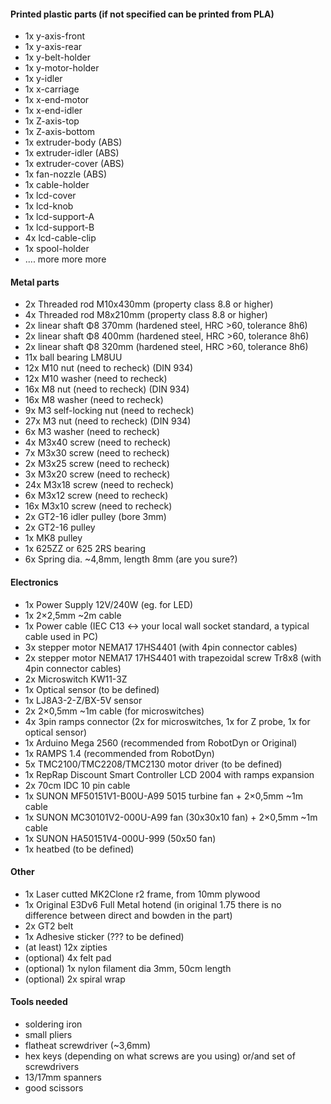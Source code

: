 #### Printed plastic parts (if not specified can be printed from PLA)
- 1x y-axis-front
- 1x y-axis-rear
- 1x y-belt-holder
- 1x y-motor-holder 
- 1x y-idler
- 1x x-carriage
- 1x x-end-motor
- 1x x-end-idler
- 1x Z-axis-top
- 1x Z-axis-bottom
- 1x extruder-body (ABS)
- 1x extruder-idler (ABS)
- 1x extruder-cover (ABS)
- 1x fan-nozzle (ABS)
- 1x cable-holder
- 1x lcd-cover
- 1x lcd-knob
- 1x lcd-support-A
- 1x lcd-support-B
- 4x lcd-cable-clip
- 1x spool-holder
- .... more more more

#### Metal parts
- 2x Threaded rod M10x430mm (property class 8.8 or higher)
- 4x Threaded rod M8x210mm (property class 8.8 or higher)
- 2x linear shaft Φ8 370mm (hardened steel, HRC >60, tolerance 8h6)
- 2x linear shaft Φ8 400mm (hardened steel, HRC >60, tolerance 8h6)
- 2x linear shaft Φ8 320mm (hardened steel, HRC >60, tolerance 8h6)
- 11x ball bearing LM8UU
- 12x M10 nut (need to recheck) (DIN 934)
- 12x M10 washer (need to recheck)
- 16x M8 nut (need to recheck) (DIN 934)
- 16x M8 washer (need to recheck)
- 9x M3 self-locking nut (need to recheck)
- 27x M3 nut (need to recheck) (DIN 934)
- 6x M3 washer (need to recheck)
- 4x M3x40 screw (need to recheck)
- 7x M3x30 screw (need to recheck)
- 2x M3x25 screw (need to recheck)
- 3x M3x20 screw (need to recheck)
- 24x M3x18 screw (need to recheck)
- 6x M3x12 screw (need to recheck)
- 16x M3x10 screw (need to recheck)
- 2x GT2-16 idler pulley (bore 3mm)
- 2x GT2-16 pulley
- 1x MK8 pulley
- 1x 625ZZ or 625 2RS bearing
- 6x Spring dia. ~4,8mm, length 8mm (are you sure?)

#### Electronics
- 1x Power Supply 12V/240W (eg. for LED)
- 1x 2×2,5mm ~2m cable
- 1x Power cable (IEC C13 <-> your local wall socket standard, a typical cable used in PC)
- 3x stepper motor NEMA17 17HS4401 (with 4pin connector cables)
- 2x stepper motor NEMA17 17HS4401 with trapezoidal screw Tr8x8 (with 4pin connector cables)
- 2x Microswitch KW11-3Z
- 1x Optical sensor (to be defined)
- 1x LJ8A3-2-Z/BX-5V sensor
- 2x 2×0,5mm ~1m cable (for microswitches)
- 4x 3pin ramps connector (2x for microswitches, 1x for Z probe, 1x for optical sensor)
- 1x Arduino Mega 2560 (recommended from RobotDyn or Original)
- 1x RAMPS 1.4 (recommended from RobotDyn)
- 5x TMC2100/TMC2208/TMC2130 motor driver (to be defined)
- 1x RepRap Discount Smart Controller LCD 2004 with ramps expansion
- 2x 70cm IDC 10 pin cable
- 1x SUNON MF50151V1-B00U-A99 5015 turbine fan + 2×0,5mm ~1m cable
- 1x SUNON MC30101V2-000U-A99 fan (30x30x10 fan) + 2×0,5mm ~1m cable
- 1x SUNON HA50151V4-000U-999 (50x50 fan)
- 1x heatbed (to be defined)

#### Other
- 1x Laser cutted MK2Clone r2 frame, from 10mm plywood
- 1x Original E3Dv6 Full Metal hotend (in original 1.75 there is no difference between direct and bowden in the part)
- 2x GT2 belt
- 1x Adhesive sticker (??? to be defined)
- (at least) 12x zipties
- (optional) 4x felt pad
- (optional) 1x nylon filament dia 3mm, 50cm length
- (optional) 2x spiral wrap

#### Tools needed
- soldering iron
- small pliers
- flatheat screwdriver (~3,6mm)
- hex keys (depending on what screws are you using) or/and set of screwdrivers
- 13/17mm spanners
- good scissors